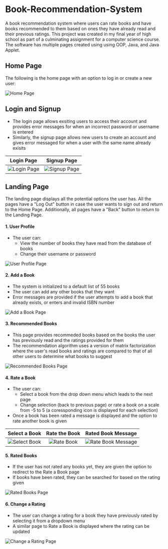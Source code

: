 # Book-Recommendation-System
A book recommendation system where users can rate books and have books recommended to them based on ones they have already read and their previous ratings. 
This project was created in my final year of high school as part of a culminating assignment for a computer science course. The software has multiple pages created using using OOP, Java, and Java Applet.  

## Home Page
The following is the home page with an option to log in or create a new user: 

![Home Page](/images/homePage.PNG)

## Login and Signup 
- The login page allows exsiting users to access their account and provides error messages for when an incorrect password or username is entered
- Similarly, the signup page allows new users to create an account and gives error messaged for when a user with the same name already exisits

Login Page                        |  Signup Page
:--------------------------------:|:-------------------------:
![Login Page](/images/logIn.PNG)  |  ![Signup Page](/images/signUp.PNG)

## Landing Page 
The landing page displays all the potential options the user has. All the pages have a "Log Out" button in case the user wants to sign out and return to the Home Page. Additionally, all pages have a "Back" button to return to the Landing Page.   

#### 1. User Profile 
- The user can:
  - View the number of books they have read from the database of books 
  - Change their username or password

![User Profile Page](/images/userProfile.PNG)

#### 2. Add a Book 
- The system is initialized to a default list of 55 books
- The user can add any other books that they want 
- Error messages are provided if the user attempts to add a book that already exists, or enters and invalid ISBN number

![Add a Book Page](/images/addBook.PNG)

#### 3. Recommended Books 
- This page provides recommeded books based on the books the user has previously read and the ratings provided for them
- The recommendation algorithm uses a version of matrix factorization where the user's read books and ratings are compared to that of all other users to determine what books to suggest

![Recommended Books Page](/images/recommendedBooks.PNG)

#### 4. Rate a Book
- The user can: 
  - Select a book from the drop down menu which leads to the next page 
  - Change selection (back to previous page) or rate a book on a scale from -5 to 5 (a coressponding icon is displayed for each selection) 
- Once a book has been rated a message is displayed and the option to rate another book is given 

Select a Book                            |  Rate the Book                             | Rated Book Message
:---------------------------------------:|:------------------------------------------:|:----------------------------------------:
![Select Book](/images/rateBookOne.PNG)  |  ![Rate Book](/images/rateBookTwo.PNG)     | ![Rate Book Message](/images/rateBookThree.PNG)

#### 5. Rated Books 
- If the user has not rated any books yet, they are given the option to redirect to the Rate a Book page
- If books have been rated, they can be searched for based on the rating given 

![Rated Books Page](/images/ratedBooks.PNG)  

#### 6. Change a Rating 
- The user can change a rating for a book they have previously rated by selecting it from a dropdown menu 
- A similar page to Rate a Book is displayed where the rating can be updated

![Change a Rating Page](/images/changeRating.PNG)  




